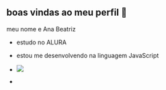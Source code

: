 ## boas vindas ao meu perfil 👋

meu nome e Ana Beatriz
- estudo no ALURA
- estou me desenvolvendo na linguagem JavaScript

- ![](https://media.tenor.com/w6tqFJIi1uwAAAAi/my-melody.gif)
- 


